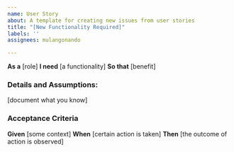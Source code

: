 ```yaml
---
name: User Story
about: A template for creating new issues from user stories
title: "[New Functionality Required]"
labels: ''
assignees: mulangonando

---
```


**As a** [role]
**I need** [a functionality]
**So that** [benefit]

### Details and Assumptions:
[document what you know]

### Acceptance Criteria
**Given** [some context]
**When** [certain action is taken]
**Then** [the outcome of action is observed]
